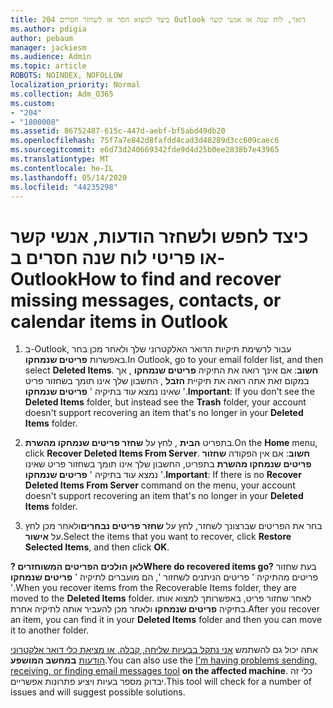 ```yaml
---
title: 204 כיצד למצוא חסר או לשחזר חסרים Outlook דואר, לוח שנה או אנשי קשר
ms.author: pdigia
author: pebaum
manager: jackiesm
ms.audience: Admin
ms.topic: article
ROBOTS: NOINDEX, NOFOLLOW
localization_priority: Normal
ms.collection: Adm_O365
ms.custom:
- "204"
- "1800008"
ms.assetid: 86752487-615c-447d-aebf-bf5abd49db20
ms.openlocfilehash: 75f7a7e842d8fafdd4cad3d48289d3cc609caec6
ms.sourcegitcommit: e6d73d240669342fde9d4d25b0ee2838b7e43965
ms.translationtype: MT
ms.contentlocale: he-IL
ms.lasthandoff: 05/14/2020
ms.locfileid: "44235298"
---
```

# <a name="how-to-find-and-recover-missing-messages-contacts-or-calendar-items-in-outlook"></a><span data-ttu-id="c44f4-102">כיצד לחפש ולשחזר הודעות, אנשי קשר או פריטי לוח שנה חסרים ב-Outlook</span><span class="sxs-lookup"><span data-stu-id="c44f4-102">How to find and recover missing messages, contacts, or calendar items in Outlook</span></span>

1. <span data-ttu-id="c44f4-103">ב-Outlook, עבור לרשימת תיקיות הדואר האלקטרוני שלך ולאחר מכן בחר באפשרות **פריטים שנמחקו**.</span><span class="sxs-lookup"><span data-stu-id="c44f4-103">In Outlook, go to your email folder list, and then select **Deleted Items**.</span></span> <span data-ttu-id="c44f4-104">**חשוב**: אם אינך רואה את התיקיה **פריטים שנמחקו** , אך במקום זאת אתה רואה את תיקיית **הזבל** , החשבון שלך אינו תומך בשחזור פריט שאינו נמצא עוד בתיקיה ' **פריטים שנמחקו** '.</span><span class="sxs-lookup"><span data-stu-id="c44f4-104">**Important**: If you don't see the **Deleted Items** folder, but instead see the **Trash** folder, your account doesn't support recovering an item that's no longer in your **Deleted Items** folder.</span></span>

2. <span data-ttu-id="c44f4-105">בתפריט **הבית** , לחץ על **שחזר פריטים שנמחקו מהשרת**.</span><span class="sxs-lookup"><span data-stu-id="c44f4-105">On the **Home** menu, click **Recover Deleted Items From Server**.</span></span> <span data-ttu-id="c44f4-106">**חשוב**: אם אין הפקודה **שחזור פריטים שנמחקו מהשרת** בתפריט, החשבון שלך אינו תומך בשחזור פריט שאינו נמצא עוד בתיקיה ' **פריטים שנמחקו** '.</span><span class="sxs-lookup"><span data-stu-id="c44f4-106">**Important**: If there is no **Recover Deleted Items From Server** command on the menu, your account doesn't support recovering an item that's no longer in your **Deleted Items** folder.</span></span>

3. <span data-ttu-id="c44f4-107">בחר את הפריטים שברצונך לשחזר, לחץ על **שחזר פריטים נבחרים**ולאחר מכן לחץ על **אישור**.</span><span class="sxs-lookup"><span data-stu-id="c44f4-107">Select the items that you want to recover, click **Restore Selected Items**, and then click **OK**.</span></span>

<span data-ttu-id="c44f4-108">**? לאן הולכים הפריטים המשוחזרים**</span><span class="sxs-lookup"><span data-stu-id="c44f4-108">**Where do recovered items go?**</span></span> <span data-ttu-id="c44f4-109">בעת שחזור פריטים מהתיקיה ' פריטים הניתנים לשחזור ', הם מועברים לתיקיה ' **פריטים שנמחקו** '.</span><span class="sxs-lookup"><span data-stu-id="c44f4-109">When you recover items from the Recoverable Items folder, they are moved to the **Deleted Items** folder.</span></span> <span data-ttu-id="c44f4-110">לאחר שחזור פריט, באפשרותך למצוא אותו בתיקיה **פריטים שנמחקו** ולאחר מכן להעביר אותה לתיקיה אחרת.</span><span class="sxs-lookup"><span data-stu-id="c44f4-110">After you recover an item, you can find it in your **Deleted Items** folder and then you can move it to another folder.</span></span>

<span data-ttu-id="c44f4-111">אתה יכול גם להשתמש [אני נתקל בבעיות שליחה, קבלה, או מציאת כלי דואר אלקטרוני הודעות](https://aka.ms/SaRA-OutlookSendReceive) **במחשב המושפע**.</span><span class="sxs-lookup"><span data-stu-id="c44f4-111">You can also use the [I'm having problems sending, receiving, or finding email messages tool](https://aka.ms/SaRA-OutlookSendReceive) **on the affected machine**.</span></span> <span data-ttu-id="c44f4-112">כלי זה יבדוק מספר בעיות ויציע פתרונות אפשריים.</span><span class="sxs-lookup"><span data-stu-id="c44f4-112">This tool will check for a number of issues and will suggest possible solutions.</span></span>
